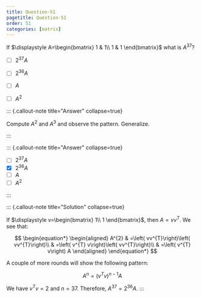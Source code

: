 ```yaml
---
title: Question-51
pagetitle: Question-51
order: 51
categories: [matrix]
---
```


If $\displaystyle A=\begin{bmatrix}
1 & 1\\
1 & 1
\end{bmatrix}$ what is $\displaystyle A^{37}$?

- [ ] $\displaystyle 2^{37} A$
- [ ] $\displaystyle 2^{36} A$
- [ ] $\displaystyle A$
- [ ] $\displaystyle A^{2}$


::: {.callout-note title="Answer" collapse=true}

Compute $A^2$ and $A^3$ and observe the pattern. Generalize.

:::

::: {.callout-note title="Answer" collapse=true}

- [ ] $\displaystyle 2^{37} A$
- [x] $\displaystyle 2^{36} A$
- [ ] $\displaystyle A$
- [ ] $\displaystyle A^{2}$

:::

::: {.callout-note title="Solution" collapse=true}

If $\displaystyle v=\begin{bmatrix}
1\\
1
\end{bmatrix}$, then $\displaystyle A=vv^{T}$. We see that:

$$
\begin{equation*}
\begin{aligned}
A^{2} & =\left( vv^{T}\right)\left( vv^{T}\right)\\
 & =\left( v^{T} v\right)\left( vv^{T}\right)\\
 & =\left( v^{T} v\right) A
\end{aligned}
\end{equation*}
$$

A couple of more rounds will show the following pattern:

$$
\begin{equation*}
A^{n} =\left( v^{T} v\right)^{n-1} A
\end{equation*}
$$

We have $\displaystyle v^{T} v=2$ and $\displaystyle n=37$. Therefore, $\displaystyle A^{37} =2^{36} A$.
:::